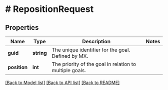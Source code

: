 # # RepositionRequest

## Properties

Name | Type | Description | Notes
------------ | ------------- | ------------- | -------------
**guid** | **string** | The unique identifier for the goal. Defined by MX. |
**position** | **int** | The priority of the goal in relation to multiple goals. |

[[Back to Model list]](../../README.md#models) [[Back to API list]](../../README.md#endpoints) [[Back to README]](../../README.md)
